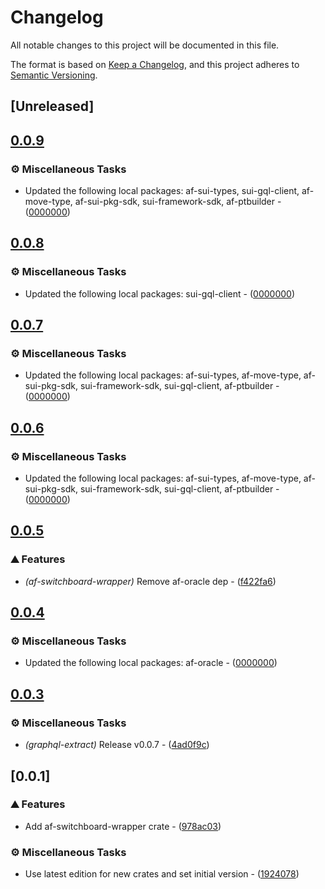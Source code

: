# Changelog

All notable changes to this project will be documented in this file.

The format is based on [Keep a Changelog](https://keepachangelog.com/en/1.0.0/),
and this project adheres to [Semantic Versioning](https://semver.org/spec/v2.0.0.html).

## [Unreleased]

## [0.0.9](https://github.com/AftermathFinance/aftermath-sdk-rust/compare/af-switchboard-wrapper-v0.0.8...af-switchboard-wrapper-v0.0.9)

### ⚙️ Miscellaneous Tasks

- Updated the following local packages: af-sui-types, sui-gql-client, af-move-type, af-sui-pkg-sdk, sui-framework-sdk, af-ptbuilder - ([0000000](https://github.com/AftermathFinance/aftermath-sdk-rust/commit/0000000))


## [0.0.8](https://github.com/AftermathFinance/aftermath-sdk-rust/compare/af-switchboard-wrapper-v0.0.7...af-switchboard-wrapper-v0.0.8)

### ⚙️ Miscellaneous Tasks

- Updated the following local packages: sui-gql-client - ([0000000](https://github.com/AftermathFinance/aftermath-sdk-rust/commit/0000000))


## [0.0.7](https://github.com/AftermathFinance/aftermath-sdk-rust/compare/af-switchboard-wrapper-v0.0.6...af-switchboard-wrapper-v0.0.7)

### ⚙️ Miscellaneous Tasks

- Updated the following local packages: af-sui-types, af-move-type, af-sui-pkg-sdk, sui-framework-sdk, sui-gql-client, af-ptbuilder - ([0000000](https://github.com/AftermathFinance/aftermath-sdk-rust/commit/0000000))


## [0.0.6](https://github.com/AftermathFinance/aftermath-sdk-rust/compare/af-switchboard-wrapper-v0.0.5...af-switchboard-wrapper-v0.0.6)

### ⚙️ Miscellaneous Tasks

- Updated the following local packages: af-sui-types, af-move-type, af-sui-pkg-sdk, sui-framework-sdk, sui-gql-client, af-ptbuilder - ([0000000](https://github.com/AftermathFinance/aftermath-sdk-rust/commit/0000000))


## [0.0.5](https://github.com/AftermathFinance/aftermath-sdk-rust/compare/af-switchboard-wrapper-v0.0.4...af-switchboard-wrapper-v0.0.5)

### ⛰️ Features

- *(af-switchboard-wrapper)* Remove af-oracle dep - ([f422fa6](https://github.com/AftermathFinance/aftermath-sdk-rust/commit/f422fa615d4775c74ffc5baabe87e5ee8a98a996))


## [0.0.4](https://github.com/AftermathFinance/aftermath-sdk-rust/compare/af-switchboard-wrapper-v0.0.3...af-switchboard-wrapper-v0.0.4)

### ⚙️ Miscellaneous Tasks

- Updated the following local packages: af-oracle - ([0000000](https://github.com/AftermathFinance/aftermath-sdk-rust/commit/0000000))


## [0.0.3](https://github.com/AftermathFinance/aftermath-sdk-rust/compare/af-switchboard-wrapper-v0.0.2...af-switchboard-wrapper-v0.0.3)

### ⚙️ Miscellaneous Tasks

- *(graphql-extract)* Release v0.0.7 - ([4ad0f9c](https://github.com/AftermathFinance/aftermath-sdk-rust/commit/4ad0f9c3efddb947fad1e81463b64afd95f4be7d))


## [0.0.1]

### ⛰️ Features

- Add af-switchboard-wrapper crate - ([978ac03](https://github.com/AftermathFinance/aftermath-sdk-rust/commit/978ac038ed9fad804058877794d1a7a182b124bc))

### ⚙️ Miscellaneous Tasks

- Use latest edition for new crates and set initial version - ([1924078](https://github.com/AftermathFinance/aftermath-sdk-rust/commit/19240780df2de50f424326897c506bd2f13f1213))

